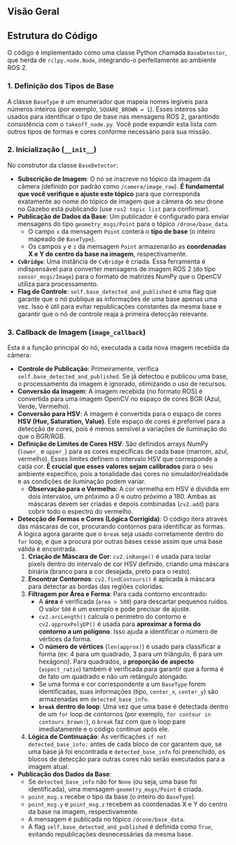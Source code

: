 

## Visão Geral


## Estrutura do Código

O código é implementado como uma classe Python chamada `BaseDetector`, que herda de `rclpy.node.Node`, integrando-o perfeitamente ao ambiente ROS 2.

### 1\. Definição dos Tipos de Base

A classe `BaseType` é um enumerador que mapeia nomes legíveis para números inteiros (por exemplo, `SQUARE_BROWN = 1`). Esses inteiros são usados para identificar o tipo de base nas mensagens ROS 2, garantindo consistência com o `takeoff_node.py`. Você pode expandir esta lista com outros tipos de formas e cores conforme necessário para sua missão.

### 2\. Inicialização (`__init__`)

No construtor da classe `BaseDetector`:

  * **Subscrição de Imagem**: O nó se inscreve no tópico da imagem da câmera (definido por padrão como `/camera/image_raw`). **É fundamental que você verifique e ajuste este tópico** para que corresponda exatamente ao nome do tópico de imagem que a câmera do seu drone no Gazebo está publicando (use `ros2 topic list` para confirmar).
  * **Publicação de Dados da Base**: Um publicador é configurado para enviar mensagens do tipo `geometry_msgs/Point` para o tópico `/drone/base_data`.
      * O campo `x` da mensagem `Point` conterá o **tipo de base** (o inteiro mapeado de `BaseType`).
      * Os campos `y` e `z` da mensagem `Point` armazenarão as **coordenadas X e Y do centro da base na imagem**, respectivamente.
  * **`CvBridge`**: Uma instância de `CvBridge` é criada. Essa ferramenta é indispensável para converter mensagens de imagem ROS 2 (do tipo `sensor_msgs/Image`) para o formato de matrizes NumPy que o OpenCV utiliza para processamento.
  * **Flag de Controle**: `self.base_detected_and_published` é uma flag que garante que o nó publique as informações de uma base apenas uma vez. Isso é útil para evitar republicações constantes da mesma base e garantir que o nó de controle reaja à primeira detecção relevante.

### 3\. Callback de Imagem (`image_callback`)

Esta é a função principal do nó, executada a cada nova imagem recebida da câmera:

  * **Controle de Publicação**: Primeiramente, verifica `self.base_detected_and_published`. Se já detectou e publicou uma base, o processamento da imagem é ignorado, otimizando o uso de recursos.
  * **Conversão da Imagem**: A imagem recebida (no formato ROS) é convertida para uma imagem OpenCV no espaço de cores BGR (Azul, Verde, Vermelho).
  * **Conversão para HSV**: A imagem é convertida para o espaço de cores **HSV (Hue, Saturation, Value)**. Este espaço de cores é preferível para a detecção de cores, pois é menos sensível a variações de iluminação do que o BGR/RGB.
  * **Definição de Limites de Cores HSV**: São definidos arrays NumPy (`lower_` e `upper_`) para as cores específicas de cada base (marrom, azul, vermelho). Esses limites definem o intervalo HSV que corresponde a cada cor. **É crucial que esses valores sejam calibrados** para o seu ambiente específico, pois a tonalidade das cores no simulador/realidade e as condições de iluminação podem variar.
      * **Observação para o Vermelho**: A cor vermelha em HSV é dividida em dois intervalos, um próximo a 0 e outro próximo a 180. Ambas as máscaras devem ser criadas e depois combinadas (`cv2.add`) para cobrir todo o espectro do vermelho.
  * **Detecção de Formas e Cores (Lógica Corrigida)**: O código itera através das máscaras de cor, procurando contornos para identificar as formas. A lógica agora garante que o `break` seja usado corretamente dentro do `for` loop, e que a procura por outras bases cesse assim que uma base válida é encontrada.
    1.  **Criação de Máscara de Cor**: `cv2.inRange()` é usada para isolar pixels dentro do intervalo de cor HSV definido, criando uma máscara binária (branco para a cor desejada, preto para o resto).
    2.  **Encontrar Contornos**: `cv2.findContours()` é aplicada à máscara para detectar as bordas das regiões coloridas.
    3.  **Filtragem por Área e Forma**: Para cada contorno encontrado:
          * A **área** é verificada (`area > 500`) para descartar pequenos ruídos. O valor `500` é um exemplo e pode precisar de ajuste.
          * `cv2.arcLength()` calcula o perímetro do contorno e `cv2.approxPolyDP()` é usada para **aproximar a forma do contorno a um polígono**. Isso ajuda a identificar o número de vértices da forma.
          * O **número de vértices** (`len(approx)`) é usado para classificar a forma (ex: 4 para um quadrado, 3 para um triângulo, 6 para um hexágono). Para quadrados, a **proporção de aspecto** (`aspect_ratio`) também é verificada para garantir que a forma é de fato um quadrado e não um retângulo alongado.
          * Se uma forma e cor correspondente a um `BaseType` forem identificadas, suas informações (tipo, `center_x`, `center_y`) são armazenadas em `detected_base_info`.
          * **`break` dentro do loop**: Uma vez que uma base é detectada dentro de um `for` loop de contornos (por exemplo, `for contour in contours_brown:`), o `break` faz com que o loop pare imediatamente e o código continue após ele.
    4.  **Lógica de Continuação**: As verificações `if not detected_base_info:` antes de cada bloco de cor garantem que, se uma base já foi encontrada e `detected_base_info` foi preenchido, os blocos de detecção para outras cores não serão executados para a imagem atual.
  * **Publicação dos Dados da Base**:
      * Se `detected_base_info` não for `None` (ou seja, uma base foi identificada), uma mensagem `geometry_msgs/Point` é criada.
      * `point_msg.x` recebe o tipo da base (o inteiro do `BaseType`).
      * `point_msg.y` e `point_msg.z` recebem as coordenadas X e Y do centro da base na imagem, respectivamente.
      * A mensagem é publicada no tópico `/drone/base_data`.
      * A flag `self.base_detected_and_published` é definida como `True`, evitando republicações desnecessárias da mesma base.

